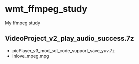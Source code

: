 # wmt_ffmpeg_study
My ffmpeg study

## VideoProject_v2_play_audio_success.7z   
* picPlayer_v3_mod_sdl_code_support_save_yuv.7z
* inlove_mpeg.mpg
